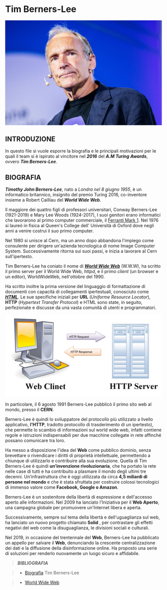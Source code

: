 # Tim Berners-Lee

  

  

![tim-berners-lee](/docs/img/tim-berners-lee.jpg)

  

  

## INTRODUZIONE

  

In questo file si vuole esporre la biografia e le principali motivazioni per le quali il team si è ispirato al vincitore nel ***2016*** del ***A.M Turing Awards***, ovvero ***Tim Berners-Lee***.

  

  

## BIOGRAFIA

  

***Timothy John Berners-Lee***, nato a *Londra nel 8 giugno 1955*, è un informatico britannico, insignito del premio Turing 2016, co-inventore insieme a Robert Cailliau del ***World Wide Web***.

  

  

Il maggiore dei quattro figli di professori universitari, Conway Berners-Lee (1921-2019) e Mary Lee Woods (1924-2017), I suoi genitori erano informatici che lavorarono al primo computer commerciale, il [Ferranti Mark 1](https://it.wikipedia.org/wiki/Ferranti_Mark_1  "Ferranti Mark 1"). Nel 1976 si laureò in fisica al Queen's College dell' Università di Oxford dove negli anni a venire costruì il suo primo computer.

Nel 1980 si unisce al Cern, ma un anno dopo abbandona l'impiego come consulente per dirigere un'azienda tecnologica di nome Image Computer System. Successivamente ritorna sui suoi passi, e inizia a lavorare al Cern sull'ipertesto.

  

  

Tim Berners-Lee ha coniato il nome di [***World Wide Web***](https://it.wikipedia.org/wiki/World_Wide_Web) (W.W.W), ha scritto il primo server per il World Wide Web, *httpd*, e il primo *client* (un browser e un editor), WorldWideWeb, nell'ottobre del 1990.

  

Ha scritto inoltre la prima versione del linguaggio di formattazione di documenti con capacità di collegamenti ipertestuali, conosciuto come [***HTML***](https://it.wikipedia.org/wiki/HTML  "HTML"). Le sue specifiche iniziali per **URL** (*Uniforme Resource Locator*), **HTTP** (*Hypertext Transfer Protocol*) e HTML sono state, in seguito, perfezionate e discusse da una vasta comunità di utenti e programmatori.

![Hypertext Transfer Protocol](/docs/img/http1.jpg)

  

In particolare, il 6 agosto 1991 Berners-Lee pubblicò il primo sito web al mondo, presso il **CERN**.

Berners-Lee è quindi lo sviluppatore del protocollo più utilizzato a livello applicativo, **l'HTTP**, tradotto protocollo di trasderimento di un ipertesto), che permette lo scambio di informazioni sul world wide web, infatti contiene regole e istruzioni indispensabili per due macchine collegate in rete affinché possano comunicare tra loro.

  

  

Ha messo a disposizione l'idea del **Web** come pubblico dominio, senza brevettare o rivendicare i diritti di proprietà intellettuale, permettendo a chiunque di utilizzarlo e contribuire alla sua evoluzione.
Quella di Tim Berners-Lee è quindi **un’invenzione rivoluzionaria**, che ha portato la rete nelle case di tutti e ha contribuito a plasmare il mondo degli ultimi tre decenni. Un’infrastruttura che è oggi utilizzata da circa **4,5 miliardi di persone nel mondo** e che è stata sfruttata per costruire colossi tecnologici di immenso valore come **Facebook, Google o Amazon**.
  

  

Berners-Lee è un sostenitore della libertà di espressione e dell'accesso aperto alle informazioni. Nel 2009 ha lanciato l'Iniziativa per il **Web Aperto**, una campagna globale per promuovere un'Internet libera e aperta.

Successivamente, sempre sul tema della libertà e dell'uguaglianza sul web, ha lanciato un nuovo progetto chiamato **Solid** , per contrastare gli effetti negativi del web come la disuguaglianza, le divisioni sociali e culturali.

  

  

Nel 2019, in occasione del trentennale del **Web**, Berners-Lee ha pubblicato un appello per salvare il **Web**, denunciando la crescente centralizzazione dei dati e la diffusione della disinformazione online. Ha proposto una serie di soluzioni per renderlo nuovamente un luogo sicuro e affidabile.

  

  

>***BIBLIOGRAFIA***

  

>  - [Biografia](https://it.wikipedia.org/wiki/Tim_Berners-Lee) Tim Berners-Lee

  

>  - [World Wide Web](https://it.wikipedia.org/wiki/World_Wide_Web)